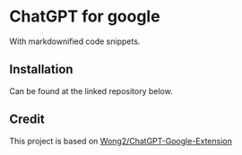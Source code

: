 # ChatGPT for google

With markdownified code snippets.

## Installation

Can be found at the linked repository below.

## Credit

This project is based on [Wong2/ChatGPT-Google-Extension](https://github.com/wong2/chat-gpt-google-extension)

